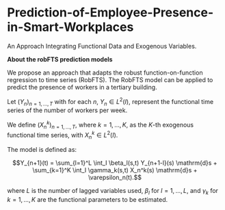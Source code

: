 # Prediction-of-Employee-Presence-in-Smart-Workplaces
An Approach Integrating Functional Data and Exogenous Variables.

**About the robFTS prediction models**

We propose an approach that adapts the robust function-on-function regression to time series (RobFTS). 
The RobFTS model can be applied to predict the presence of workers in a tertiary building.

Let $\left(Y_n\right)_{n=1,\ldots,T}$ with for each $n$, $Y_n \in L^2(I)$, represent the functional time series of the number of workers per week.

We define $\left(X^k_n\right)_{n=1,\ldots,T}$, where $k=1,\ldots,K$, as the $K$-th exogenous functional time series, with $X^k_n \in L^2(I)$.

The model is defined as:

```math
Y_{n+1}(t) = \sum_{l=1}^L \int_I \beta_l(s,t) Y_{n+1-l}(s) \mathrm{d}s 
           + \sum_{k=1}^K \int_I \gamma_k(s,t) X_n^k(s) \mathrm{d}s + \varepsilon_n(t).
```

where $L$ is the number of lagged variables used, $\beta_l$ for $l=1,\ldots,L$, and $\gamma_k$ for $k=1,\ldots,K$ are the functional parameters to be estimated.